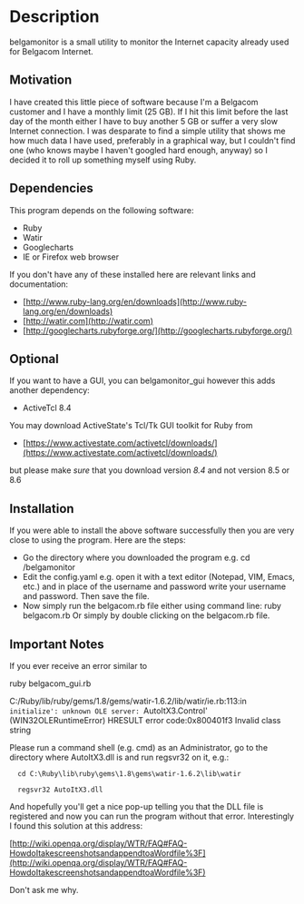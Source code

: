 
Description
============
belgamonitor is a small utility to monitor the Internet capacity already used for Belgacom Internet. 

Motivation 
----------
I have created this little piece of software because I'm a Belgacom customer and I have a monthly limit (25 GB). If I hit this limit before the last day of the month either I have to buy another 5 GB or suffer a very slow Internet connection. I was desparate to find a simple utility that shows me how much data I have used, preferably in a graphical way, but I couldn't find one (who knows maybe I haven't googled hard enough, anyway) so I decided it to roll up something myself using Ruby.


Dependencies 
------------
This program depends on the following software:

* Ruby 
* Watir
* Googlecharts
* IE or Firefox web browser

If you don't have any of these installed here are relevant links and 
documentation:

* [http://www.ruby-lang.org/en/downloads](http://www.ruby-lang.org/en/downloads)
* [http://watir.com](http://watir.com)
* [http://googlecharts.rubyforge.org/](http://googlecharts.rubyforge.org/)

Optional
--------
If you want to have a GUI, you can belgamonitor_gui however this adds 
another dependency:

* ActiveTcl 8.4

You may download ActiveState's Tcl/Tk GUI toolkit for Ruby from

* [https://www.activestate.com/activetcl/downloads/](https://www.activestate.com/activetcl/downloads/)

but please make *sure* that you download version *8.4* and not version 8.5
or 8.6


Installation
------------
 
If you were able to install the above software successfully then you are
very close to using the program. Here are the steps:

- Go the directory where you downloaded the program
  e.g. cd /belgamonitor
- Edit the config.yaml
  e.g. open it with a text editor (Notepad, VIM, Emacs, etc.) and
  in place of the username and password write your username and password.
  Then save the file.
- Now simply run the belgacom.rb file either using command line:
  ruby belgacom.rb
  Or simply by double clicking on the belgacom.rb file.

Important Notes 
---------------

If you ever receive an error similar to

   ruby belgacom_gui.rb

   C:/Ruby/lib/ruby/gems/1.8/gems/watir-1.6.2/lib/watir/ie.rb:113:in `initialize':
     unknown OLE server: `AutoItX3.Control' (WIN32OLERuntimeError)
     	     HRESULT error code:0x800401f3
	     Invalid class string

Please run a command shell (e.g. cmd) as an Administrator, go to the 
directory where AutoItX3.dll is and run regsvr32 on it, e.g.:

	  cd C:\Ruby\lib\ruby\gems\1.8\gems\watir-1.6.2\lib\watir

	  regsvr32 AutoItX3.dll

And hopefully you'll get a nice pop-up telling you that the DLL file is
registered and now you can run the program without that error. 
Interestingly I found this solution at this address:

[http://wiki.openqa.org/display/WTR/FAQ#FAQ-HowdoItakescreenshotsandappendtoaWordfile%3F](http://wiki.openqa.org/display/WTR/FAQ#FAQ-HowdoItakescreenshotsandappendtoaWordfile%3F)

Don't ask me why.
